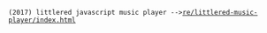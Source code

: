 `(2017) littlered javascript music player -->`<a href="https://niconicosette.github.io/re/littlered-music-player/index.html">`re/littlered-music-player/index.html`</a>
